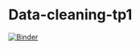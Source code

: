 # Data-cleaning-tp1
[![Binder](https://mybinder.org/badge_logo.svg)](https://mybinder.org/v2/gh/nevermind78/Sampling/master)
